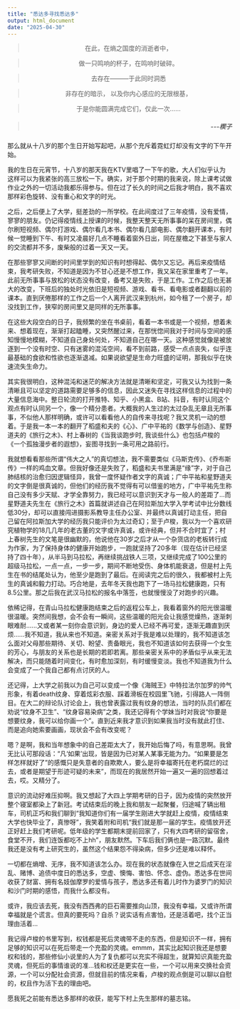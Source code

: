 ```yaml
---
title: "悉达多寻找悉达多"
output: html_document
date: "2025-04-30"
---
```


> <center>在此，在熵之国度的消逝者中，</center> 

> <center>做一只鸣响的杯子，在鸣响时破碎。</center>

> <center>去存在———于此同时洞悉</center>

> <center>非存在的暗示， 以及你内心感应的无限根基，</center>

> <center>于是你能圆满完成它们，仅此一次......</center>

> ##### <p align="right">---楔子</p>

<!--more-->


那么就从十八岁的那个生日开始写起吧，从那个充斥着霓虹灯却没有文字的下午开始。

我的生日在元宵节，十八岁的那天我在KTV里唱了一下午的歌，大人们似乎认为这样可以为我紧张的高三放松一下。确实，对于那个时期的我来说，除上课考试做作业之外的一切活动我都乐得参与。但在过了长久的时间之后我才明白，我不喜欢那样彩色旋转、没有重心和文字的时光。

之后，之后便上了大学，挺差劲的一所学校。在此间度过了三年疫情，没有爱情，寥寥的朋友。仍记得疫情线上授课的时候，我整天整天无所事事的呆在房间里，偶尔刷短视频、偶尔打游戏、偶尔看几本书、偶尔看几部电影、偶尔翻开课本，有时候一觉睡到下午、有时又凌晨好几点不睡看着窗外日出，同在屋檐之下甚至与家人的交流都并不多，废柴般的过着一天又一天。

在那些寥寥又间断的时间里学到的知识有时想得起、偶尔又忘记。再后来疫情结束，我考研失败，不知道是因为不甘心还是不想工作，我又呆在家里重考了一年。此前无所事事与放松的状态没有改变，备考又是失败，于是工作。工作之后也无甚大的改变，下班后的独处时光依旧是短视频、游戏、看书、看电影或者翻翻以前的课本。直到厌倦那样的工作之后一个人离开武汉来到杭州，如今租了一个房子，却没找到工作，狭窄的房间里又是同样的无所事事。

在这些大段空白的日子，我频繁的坐在书桌前，看着一本书或是一个视频，想着未来、想着现在，渐渐打起瞌睡，又突然醒过来，在那恍惚间我对于时间与空间的感知慢慢地模糊，不知道自己身处何处，不知道自己在哪一天。这种感觉就像是被放逐到一个没有时空、只有迷雾的混沌空间，看不到前路，感受一点点丧失，似乎连最基础的食欲和性欲也逐渐退减。如果说欲望是生命力旺盛的证明，那我似乎在快速流失生命力。

其实我很明白，这种混沌和迷茫的解决方法就是清晰和坚定，可我又认为找到一条清晰且可以坚定的道路需要足够多的信息，因此又迷失在寻找这样信息的过程中的大量信息海中。整日轮流的打开推特、知乎、小黑盒、B站、抖音，有时认同这个观点有时认同另一个，像一个精分患者。大概我的人生过的太过杂乱无章且无所事事，不似他人那样明确，或许可以看看他人的自传来寻找呢？我又灵机一动的想着。于是我一本一本的翻开了稻盛和夫的《心》、广中平祐的《数学与创造》、星野道夫的《旅行之木》、村上春树的《当我谈跑步时, 我谈些什么》也包括卢梭的《一个孤独漫步者的遐想》，妄图寻找到一条可用之路前行。

我就想看看那些所谓“伟大之人”的真切想法，我不需要类似《马斯克传》、《乔布斯传》一样的鸡血文章。但我好像还是失败了，稻盛和夫书里满是“缘”字，对于自己肺结核的治愈归因逻辑怪异，我曾一度怀疑作者文字的真诚；广中平祐和星野道夫的文字倒是很真诚的，但他们的经历我不觉得有可以借鉴的地方，广中平祐先生称自己没有多少天赋、才学全靠努力，我已经可以意识到天才与一般人的差距了...而星野道夫先生在《旅行之木》首篇就讲述自己在阿拉斯加大学入学考试中比分数线低30分，却可以直接闯进摄影系教导主任办公室、并最终以真诚打动主任，把自己留在阿拉斯加大学的经历我只能评价为太过奇幻；至于卢梭，我以为一个喜欢研究植物学的18几几年的老古董的文字或许真诚，或许经典，但并不合时宜了；村上春树先生的文笔是很幽默的，他说他在30岁之后才从一个杂货店的老板转行成为作家，为了保持身体的健康开始跑步，一跑就坚持了20多年（现在估计已经坚持了四十年），从半马到马拉松，再继续挑战铁人三项，又继续完成了100公里的超级马拉松，一点一点，一步一步，期间不断地受伤、身体机能衰退，但是村上先生在书的结尾处认为，他至少是跑到了最后。在阅读完之后的很久，我都被村上先生的真诚和毅力打动。巧合地是，去年冬天我也跑下了一场马拉松健康跑，只有8.5公里。那之后我在武汉马拉松的报名中落签，也就慢慢没了对跑步的兴趣。

依稀记得，在青山马拉松健康跑结束之后的返程公车上，我看着窗外的阳光很温暖很温暖。突然间我想，会不会有一瞬间，这些温暖的阳光会让我感觉燥热，逐渐刺眼难耐......又或者某一刻你会意识到，身边的爱人已经不再可爱，逐渐无趣直到厌烦......我不知道，我从来也不知道。亲密关系对于我是难以处理的，我不知道该怎么面对父母那些期待、关切、盼望、责备眼光，我也不知道该如何去获得一个女生的芳心，与朋友的关系也是长期的若即若离。那些亲密关系中的矛盾似乎从来无法解决，而只能随着时间变化，有时愈加深刻，有时缓慢变淡。我也不知道我为什么会变成了一个我自己都有点讨厌的人。

还记得，上大学之前我以为自己可以变成一个像《海贼王》中特拉法尔加罗的帅气形象，有着death纹身、穿着炫彩衣服、踩着滑板在校园里飞驰，引得路人一阵侧目。在大二的辩论队讨论会上，我也曾表露过我有纹身的想法，当时的队员们都在劝说“纹身不卫生”、“纹身容易染病”之类，我还记得有个学妹当时对我说“你要是想要纹身，我可以给你画一个”。直到近来我才意识到如果我当时没有就此打住、而是追向她索要画画，现状会不会有改变呢？

嗯？是啊，我和当年想象中的自己差距太大了，我开始后悔了吗，有意思啊。我曾无比认可那段话：“凡‘如果’出现，皆是因为已对某人某事无能为力。“如果要是怎样怎样就好了”的感慨只是失意者的自欺欺人，要么是将幸福寄托在老朽腐烂的过去，或者是期望于形迹可疑的未来”，而现在的我居然开始一遍又一遍的回想着过去，哎。又精分了。

意识的流动好难压抑啊。我又想起了大四上学期考研的日子，因为疫情的突然放开整个寝室都染上了新冠。考试结束后的晚上我和朋友一起聚餐，归途喊了辆出租车，司机正巧和我们聊到“我知道你们有一届学生刚进大学就赶上疫情，疫情结束大学也快毕业了，真惨呀”，我笑着附和司机“我们就是那一届的学生。疫情放开还正好赶上我们考研呢。低年级的学生都期末提前回家了，只有大四考研的留宿舍，食堂不开，我们连饭都吃不上hh”，朋友默然。下车后我们俩也是一路沉默。最终我还是没有考上研究生的，虽然这个结果怨不得染病，但多少还是难以释怀。

一切都在熵增、无序，我不知道该怎么办。现在我的状态就像在入世之后成天在淫乱、赌博、追债中度日的悉达多，空虚、懊悔、害怕、怀念、虚伪。悉达多在世间收获了财富、拥有名妓伽摩罗的爱情与孩子，悉达多还有着儿时作为婆罗门的知识和沙门时期的感悟，而我什么都没有。

或许，我应该去死，我没有西西弗的巨石需要推向山顶，我没有幸福，又或许所谓幸福就是个谎言。但真的要死吗？自杀？说实话有点害怕，还是活着吧，找个正当理由活着...

我记得卢梭的书里写到，权钱都是死后灵魂带不走的东西，但是知识不一样，拥有足够的知识可以在死后带走一个充盈的灵魂。emmm，其实比起知识我还是想要权和钱的，那些修仙小说里的人为了复仇都可以充实不得超生，就算知识真能充盈灵魂，但死后的事情谁说的准...钱和权还是更实在一些，一个可以用来交换社会资源，一个可以分配社会资源，但就目前的情况来看，卢梭的观点倒是可以聊以自慰的，权且作为活下去的理由吧。

愿我死之前能有悉达多那样的收获，能写下村上先生那样的墓志铭。

